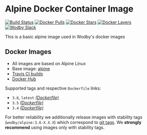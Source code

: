 # Alpine Docker Container Image

[![Build Status](https://travis-ci.org/wodby/alpine.svg?branch=master)](https://travis-ci.org/wodby/alpine)
[![Docker Pulls](https://img.shields.io/docker/pulls/wodby/alpine.svg)](https://hub.docker.com/r/wodby/alpine)
[![Docker Stars](https://img.shields.io/docker/stars/wodby/alpine.svg)](https://hub.docker.com/r/wodby/alpine)
[![Docker Layers](https://images.microbadger.com/badges/image/wodby/alpine.svg)](https://microbadger.com/images/wodby/alpine)
[![Wodby Slack](http://slack.wodby.com/badge.svg)](http://slack.wodby.com)

This is a basic alpine image used in Wodby's docker images

## Docker Images

* All images are based on Alpine Linux
* Base image: [alpine](https://hub.docker.com/r/_/alpine)
* [Travis CI builds](https://travis-ci.org/wodby/alpine) 
* [Docker Hub](https://hub.docker.com/r/wodby/alpine) 

[_(Dockerfile)_]: https://github.com/wodby/alpine/tree/master/Dockerfile

Supported tags and respective `Dockerfile` links:

* `3.6`, `latest` [_(Dockerfile)_]
* `3.5` [_(Dockerfile)_]
* `3.4` [_(Dockerfile)_]

For better reliability we additionally release images with stability tags (`wodby/alpine:3.6-X.X.X`) which correspond to [git tags](https://github.com/wodby/alpine/releases). We **strongly recommend** using images only with stability tags.
